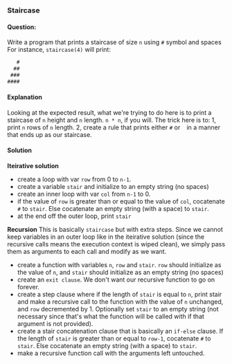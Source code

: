 ### Staircase

#### Question:

Write a program that prints a staircase of size `n` using `#` symbol and spaces
For instance, `staircase(4)` will print:

```js
   #
  ##
 ###
####
```

#### Explanation

Looking at the expected result, what we're trying to do here is to print a staircase of `n` height and `n` length. `n * n`, if you will. The trick here is to: 1, print `n` rows of `n` length. 2, create a rule that prints either `#` or ` ` in a manner that ends up as our staircase.

#### Solution

**Iteirative solution**

- create a loop with var `row` from 0 to `n-1`.
- create a variable `stair` and initialize to an empty string (no spaces)
- create an inner loop with var `col` from `n-1` to 0.
- if the value of `row` is greater than or equal to the value of `col`, cocatenate `#` to `stair`. Else cocatenate an empty string (with a space) to `stair`.
- at the end off the outer loop, print `stair`

**Recursion**
This is basically `staircase` but with extra steps. Since we cannot keep variables in an outer loop like in the iteirative solution (since the recursive calls means the execution context is wiped clean), we simply pass them as arguments to each call and modify as we want.

- create a function with variables `n`, `row` and `stair`. `row` should initialize as the value of `n`, and `stair` should initialize as an empty string (no spaces)
- create an `exit clause`. We don't want our recursive function to go on forever.
- create a step clause where if the length of `stair` is equal to `n`, print stair and make a recursive call to the function with the value of `n` unchanged, and `row` decremented by 1. Optionally set `stair` to an empty string (not necessary since that's what the function will be called with if that argument is not provided).
- create a stair concatenation clause that is basically an `if-else` clause. If the length of `stair` is greater than or equal to `row-1`, cocatenate `#` to `stair`. Else cocatenate an empty string (with a space) to `stair`.
- make a recursive function call with the arguments left untouched.
